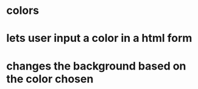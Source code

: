 # colors

# lets user input a color in a html form 
# changes the background based on the color chosen
